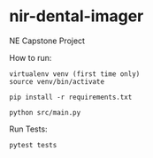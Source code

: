 # nir-dental-imager
NE Capstone Project

How to run:
```
virtualenv venv (first time only)
source venv/bin/activate

pip install -r requirements.txt

python src/main.py

```

Run Tests:
```
pytest tests
```
